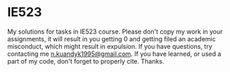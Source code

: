 # IE523
My solutions for tasks in IE523 course. Please don't copy my work in your assignments, 
it will result in you getting 0 and getting filed an academic misconduct, which might result in expulsion.
If you have questions, try contacting me n.kuandyk1995@gmail.com. 
If you have learned, or used a part of my code, don't forget to properly cite. Thanks.
